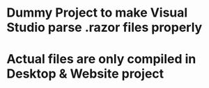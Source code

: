 # Dummy Project to make Visual Studio parse .razor files properly
# Actual files are only compiled in Desktop & Website project